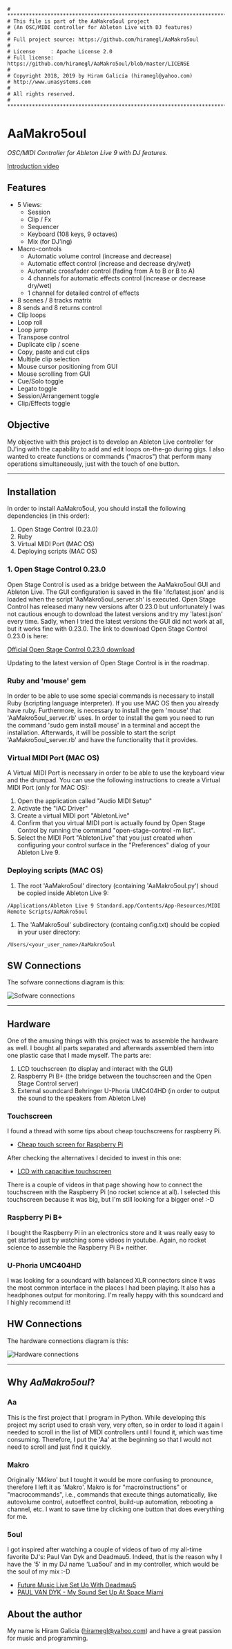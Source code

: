 ```
# ******************************************************************************
# This file is part of the AaMakro5oul project
# (An OSC/MIDI controller for Ableton Live with DJ features)
#
# Full project source: https://github.com/hiramegl/AaMakro5oul
#
# License     : Apache License 2.0
# Full license: https://github.com/hiramegl/AaMakro5oul/blob/master/LICENSE
#
# Copyright 2018, 2019 by Hiram Galicia (hiramegl@yahoo.com)
# http://www.unasystems.com
#
# All rights reserved.
# ******************************************************************************
```

# AaMakro5oul

*OSC/MIDI Controller for Ableton Live 9 with DJ features.*

[Introduction video]( https://www.youtube.com/watch?v=c_8AIdnh3MI)


## Features
* 5 Views:
  * Session
  * Clip / Fx
  * Sequencer
  * Keyboard (108 keys, 9 octaves)
  * Mix (for DJ'ing)
* Macro-controls
  * Automatic volume control (increase and decrease)
  * Automatic effect control (increase and decrease dry/wet)
  * Automatic crossfader control (fading from A to B or B to A)
  * 4 channels for automatic effects control (increase or decrease dry/wet)
  * 1 channel for detailed control of effects
* 8 scenes / 8 tracks matrix
* 8 sends and 8 returns control
* Clip loops
* Loop roll
* Loop jump
* Transpose control
* Duplicate clip / scene
* Copy, paste and cut clips
* Multiple clip selection
* Mouse cursor positioning from GUI
* Mouse scrolling from GUI
* Cue/Solo toggle
* Legato toggle
* Session/Arrangement toggle
* Clip/Effects toggle


## Objective
My objective with this project is to develop an Ableton Live controller for DJ'ing with the capability to add and edit
loops on-the-go during gigs. I also wanted to create functions or commands ("macros") that perform many operations
simultaneously, just with the touch of one button.

---

## Installation

In order to install AaMakro5oul, you should install the following dependencies (in this order):
1. Open Stage Control (0.23.0)
1. Ruby
1. Virtual MIDI Port (MAC OS)
1. Deploying scripts (MAC OS)

### 1. Open Stage Control 0.23.0
Open Stage Control is used as a bridge between the AaMakro5oul GUI and Ableton Live. The GUI configuration is saved in the file
'ifc/latest.json' and is loaded when the script 'AaMakro5oul_server.sh' is executed. Open Stage Control has released many new
versions after 0.23.0 but unfortunately I was not cautious enough to download the latest versions and try my 'latest.json'
every time.
Sadly, when I tried the latest versions the GUI did not work at all, but it works fine with 0.23.0. The link to download
Open Stage Control 0.23.0 is here:

[Official Open Stage Control 0.23.0 download](https://github.com/jean-emmanuel/open-stage-control/releases/tag/v0.23.0)

Updating to the latest version of Open Stage Control is in the roadmap.

### Ruby and 'mouse' gem
In order to be able to use some special commands is necessary to install Ruby (scripting language interpreter). If you use
MAC OS then you already have ruby. Furthermore, is necessary to install the gem 'mouse' that 'AaMakro5oul_server.rb' uses.
In order to install the gem you need to run the command 'sudo gem install mouse' in a terminal and accept the installation.
Afterwards, it will be possible to start the script 'AaMakro5oul_server.rb' and have the functionality that it provides.

### Virtual MIDI Port (MAC OS)
A Virtual MIDI Port is necessary in order to be able to use the keyboard view and the drumpad. You can use the following
instructions to create a Virtual MIDI Port (only for MAC OS):
1. Open the application called "Audio MIDI Setup"
2. Activate the "IAC Driver"
3. Create a virtual MIDI port "AbletonLive"
4. Confirm that you virtual MIDI port is actually found by Open Stage Control by running the command "open-stage-control -m list".
5. Select the MIDI Port "AbletonLive" that you just created when configuring your control surface in the "Preferences" dialog
   of your Ableton Live 9.

### Deploying scripts (MAC OS)

1. The root 'AaMakro5oul' directory (containing 'AaMakro5oul.py') shoud be copied inside Ableton Live 9:
```
/Applications/Ableton Live 9 Standard.app/Contents/App-Resources/MIDI Remote Scripts/AaMakro5oul
```

1. The 'AaMakro5oul' subdirectory (containg config.txt) should be copied in your user directory:
```
/Users/<your_user_name>/AaMakro5oul
```

## SW Connections

The sofware connections diagram is this:

![Sofware connections](https://raw.githubusercontent.com/hiramegl/AaMakro5oul/master/AaMakro5oul/doc/images/AaMakro5oul_SW_connections.png "AaMakro5oul Software connections")

---

## Hardware

One of the amusing things with this project was to assemble the hardware as well. I bought all parts separated and
afterwards assembled them into one plastic case that I made myself. The parts are:

1. LCD touchscreen (to display and interact with the GUI)
2. Raspberry Pi B+ (the bridge between the touchscreen and the Open Stage Control server)
3. External soundcard Behringer U-Phoria UMC404HD (in order to output the sound to the speakers from Ableton Live)

### Touchscreen

I found a thread with some tips about cheap touchscreens for raspberry Pi.

* [Cheap touch screen for Raspberry Pi](https://www.raspberrypi.org/forums/viewtopic.php?t=36259)

After checking the alternatives I decided to invest in this one:

* [LCD with capacitive touchscreen](https://www.chalk-elec.com/?page_id=1283&_escaped_fragment_=/~/product/category=3094861%2526id=14647633#!/15-6-HDMI-interface-LCD-with-capacitive-touchscreen/p/38127425/category=3094861)

There is a couple of videos in that page showing how to connect the touchscreen with the Raspberry Pi (no rocket science at all).
I selected this touchscreen because it was big, but I'm still looking for a bigger one! :-D

### Raspberry Pi B+

I bought the Raspberry Pi in an electronics store and it was really easy to get started just by watching some videos in youtube.
Again, no rocket science to assemble the Raspberry Pi B+ neither.

### U-Phoria UMC404HD

I was looking for a soundcard with balanced XLR connectors since it was the most common interface in the places I had been playing.
It also has a headphones output for monitoring. I'm really happy with this soundcard and I highly recommend it!

## HW Connections

The hardware connections diagram is this:

![Hardware connections](https://raw.githubusercontent.com/hiramegl/AaMakro5oul/master/AaMakro5oul/doc/images/AaMakro5oul_HW_connections.png "AaMakro5oul Hardware connections")

---

## Why _AaMakro5oul_?

### Aa
This is the first project that I program in Python. While developing this project my script used to crash very, very often,
so in order to load it again I needed to scroll in the list of MIDI controllers until I found it, which was time consuming.
Therefore, I put the 'Aa' at the beginning so that I would not need to scroll and just find it quickly.

### Makro
Originally 'M4kro' but I tought it would be more confusing to pronounce, therefore I left it as 'Makro'. Makro is for
"macroinstructions" or "macrocommands", i.e., commands that execute things automatically, like autovolume control, autoeffect
control, build-up automation, rebooting a channel, etc. I want to save time by clicking one button that does everything for me.

### 5oul

I got inspired after watching a couple of videos of two of my all-time favorite DJ's: Paul Van Dyk and Deadmau5.
Indeed, that is the reason why I have the '5' in my DJ name 'Lua5oul' and in my controller, which would be the soul of my mix :-D

  * [Future Music Live Set Up With Deadmau5](https://www.youtube.com/watch?v=GTCqeWu094I)
  * [PAUL VAN DYK - My Sound Set Up At Space Miami](https://www.youtube.com/watch?v=P1zRiRnen5M&feature=youtu.be)


## About the author
My name is Hiram Galicia (hiramegl@yahoo.com) and have a great passion for music and programming.

